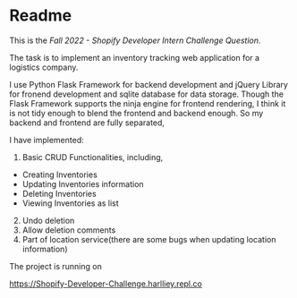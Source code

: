 # Readme

This is the *Fall 2022 - Shopify Developer Intern Challenge Question*.

The task is to implement an inventory tracking web application for a logistics company.

I use Python Flask Framework for backend development and jQuery Library for fronend development and sqlite database for data storage.
Though the Flask Framework supports the ninja engine for frontend rendering, I think it is not tidy enough to blend the frontend and backend enough. So my backend and frontend are fully separated,

I have implemented:

1. Basic CRUD Functionalities, including,
- Creating Inventories
- Updating Inventories information
- Deleting Inventories
- Viewing Inventories as list

2. Undo deletion
3. Allow deletion comments
4. Part of location service(there are some bugs when updating location information)

The project is running on 

https://Shopify-Developer-Challenge.harlliey.repl.co